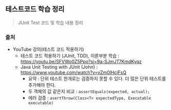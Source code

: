 ## 테스트코드 학습 정리
> JUnit Test 코드 및 학습 내용 정리
### 출처
- YouTube 강의(테스트 코드 적용하기) 
  - 테스트 코드 적용하기 (JUnit, TDD), 이론부분 학습 : https://youtu.be/SFVWo0Z5Ppo?si=9a-SJmJT7KmdKyqz
  - Java Unit Testing with JUnit (John) : https://www.youtube.com/watch?v=vZm0lHciFsQ
    - 요약 : 단위 테스트 한개로는 검증하지 못할 수 있다. 더 많은 단위 테스트를 추가해야 한다. 
    - 두 객체의 값 같은지 비교 : `assertEquals(expected, actual);`
    - 에러 검증 : `asertThrow(Class<T> expectedType, Executable executable)` 